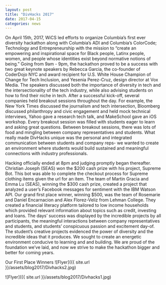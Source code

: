 ```yaml
---
layout: post
title: "DivHacks 2017"
date: 2017-04-15
categories: news
---
```


On April 15th, 2017, WiCS led efforts to organize Columbia’s first ever diversity hackathon along with Columbia’s ADI and Columbia’s ColorCode; Technology and Entrepreneurship with the mission to  “create an empowering and inspirational space for Black people, Latinx people, women, and people whose identities exist beyond normative notions of being.” Going from 9am - 9pm, the hackathon proved to be a success with two great keynote speakers by Rebecca Garcia, the co-founder of CoderDojo NYC and award recipient for U.S. White House Champion of Change for Tech Inclusion, and Yesenia Perez-Cruz, design director at Vox Media. The speakers discussed both the importance of diversity in tech and the intersectionality of the tech industry, while also advising students on how to find their niche in tech. After a successful kick-off, several companies held breakout sessions throughout the day. For example, the New York Times discussed the journalism and tech intersection, Bloomberg discussed philanthropy and civic engagement and held mock technical interviews, Yahoo gave a research tech talk, and MakeSchool gave an iOS workshop. Every breakout session was filled with students eager to learn and asking great questions. Between breakout sessions, there was lots of food and mingling between company representatives and students. What really made DivHacks unique was the personal and integrated communication between students and company reps- we wanted to create an environment where students would build sustained and meaningful connections with industry professionals. 

Hacking officially ended at 8pm and judging promptly began thereafter. Christian Joseph (SEAS) won the $200 cash prize with his project, Supreme Bot. This bot was able to complete the checkout process for Supreme clothing items given the url for an item. The team of Martin Gracia and Emma Lu (SEAS), winning the $300 cash prize, created a project that analyzed a user’s Facebook messages for sentiment with the IBM Watson API. Our grand first place winner, winning $500, was the team of Rosemarie and Daniel Encarnacion and Alex Florez-Veliz from Lehman College. They created a financial literacy platform tailored to low income households which provided relevant information about topics such as credit, investing and loans. The days’ success was displayed by the incredible projects by all participants, the meaningful interactions between company representatives and students, and students’ conspicuous passion and excitement day-of. The student’s creative projects evidenced the power of diversity and the incredible ideas that it produces. We sought to create an energetic environment conducive to learning and and building.  We are proud of the foundation we’ve laid, and now we strive to make the hackathon bigger and better for coming years. 

Our First Place Winners
![Flyer]({{ site.url }}/assets/blog2017/Divhacks2.jpg)

![Flyer]({{ site.url }}/assets/blog2017/Divhacks1.jpg)
